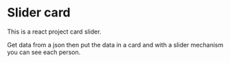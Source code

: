 # Slider card

This is a react project card slider.

Get data from a json then put the data in a card and with a slider mechanism you can see each person.
